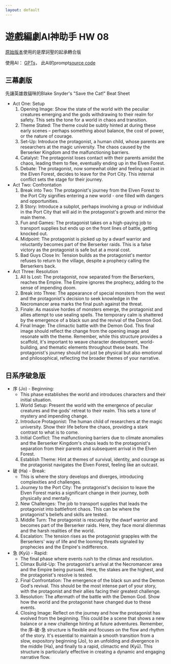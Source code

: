 ```yaml
---
layout: default
---
```


# 遊戲編劇AI神助手 HW 08

[原始版本](https://posetmage.com/Portfolio/Siegel%20Battle/Timeline)使用的是摩訶聖的起承轉合版

使用AI： [GPTs](https://gptstore.ai/gpts/ZCKhLag1LP)，
此AI的prompt[source code](https://ai.posetmage.com/GPTs/Navi%20-%20Narrative%20Storytelling%20Writer/)


## 三幕劇版
先讓英雄救貓咪的Blake Snyder's "Save the Cat!" Beat Sheet

* Act One: Setup
    1.	Opening Image: Show the state of the world with the peculiar creatures emerging and the gods withdrawing to their realm for safety. This sets the tone for a world in chaos and transition.
    2.	Theme Stated: The theme could be subtly hinted at during these early scenes – perhaps something about balance, the cost of power, or the nature of courage.
    3.	Set-Up: Introduce the protagonist, a human child, whose parents are researchers at the magic university. The chaos caused by the Berserker Kingdom and the malfunctioning barriers.
    4.	Catalyst: The protagonist loses contact with their parents amidst the chaos, leading them to flee, eventually ending up in the Elven Forest.
    5.	Debate: The protagonist, now somewhat older and feeling outcast in the Elven Forest, decides to leave for the Port City. This internal conflict sets the stage for their journey.
* Act Two: Confrontation
    1.	Break into Two: The protagonist's journey from the Elven Forest to the Port City signifies entering a new world - one filled with dangers and opportunities.
    2.	B Story: Introduce a subplot, perhaps involving a group or individual in the Port City that will aid in the protagonist's growth and mirror the main theme.
    3.	Fun and Games: The protagonist takes on a high-paying job to transport supplies but ends up on the front lines of battle, getting knocked out.
    4.	Midpoint: The protagonist is picked up by a dwarf warrior and reluctantly becomes part of the Berserker raids. This is a false victory as the protagonist is safe but at a moral cost.
    5.	Bad Guys Close In: Tension builds as the protagonist's mentor refuses to return to the village, despite a prophecy calling the Berserkers back.
* Act Three: Resolution
    1.	All Is Lost: The protagonist, now separated from the Berserkers, reaches the Empire. The Empire ignores the prophecy, adding to the sense of impending doom.
    2.	Break into Three: The appearance of special monsters from the west and the protagonist's decision to seek knowledge in the Necromancer area marks the final push against the threat.
    3.	Finale: As massive hordes of monsters emerge, the protagonist and allies attempt to use sealing spells. The temporary calm is shattered by the emergence of a black sun and the revival of the Demon God.
    4.	Final Image: The climactic battle with the Demon God. This final image should reflect the change from the opening image and resonate with the theme.
    Remember, while this structure provides a scaffold, it's important to weave character development, world-building, and thematic elements throughout these beats. The protagonist's journey should not just be physical but also emotional and philosophical, reflecting the broader themes of your narrative.

## 日系序破急版
* 序 (Jo) - Beginning:
    * This phase establishes the world and introduces characters and their initial situation.
    1.	World Setup: Present the world with the emergence of peculiar creatures and the gods' retreat to their realm. This sets a tone of mystery and impending change.
    2.	Introduce Protagonist: The human child of researchers at the magic university. Show their life before the chaos, providing a stark contrast to what is to come.
    3.	Initial Conflict: The malfunctioning barriers due to climate anomalies and the Berserker Kingdom's chaos leads to the protagonist's separation from their parents and subsequent arrival in the Elven Forest.
    4.	Establish Theme: Hint at themes of survival, identity, and courage as the protagonist navigates the Elven Forest, feeling like an outcast.
* 破 (Ha) - Break:
    * This is where the story develops and diverges, introducing complexities and challenges.
    1.	Journey to the Port City: The protagonist's decision to leave the Elven Forest marks a significant change in their journey, both physically and mentally.
    2.	New Challenges: The job to transport supplies that leads the protagonist into battlefront chaos. This can be where the protagonist's beliefs and skills are tested.
    3.	Middle Turn: The protagonist is rescued by the dwarf warrior and becomes part of the Berserker raids. Here, they face moral dilemmas and the harsh realities of the world.
    4.	Escalation: The tension rises as the protagonist grapples with the Berserkers' way of life and the looming threats signaled by prophecies and the Empire's indifference.
* 急 (Kyū) - Rapid:
    * The final phase where events rush to the climax and resolution.
    1.	Climax Build-Up: The protagonist's arrival at the Necromancer area and the Empire being pursued. Here, the stakes are the highest, and the protagonist's resolve is tested.
    2.	Final Confrontation: The emergence of the black sun and the Demon God's revival. This should be the most intense part of your story, with the protagonist and their allies facing their greatest challenge.
    3.	Resolution: The aftermath of the battle with the Demon God. Show how the world and the protagonist have changed due to these events.
    4.	Closing Image: Reflect on the journey and how the protagonist has evolved from the beginning. This could be a scene that shows a new balance or a new challenge hinting at future adventures.
    Remember, the 序-破-急 structure is flexible and focuses on the flow and rhythm of the story. It's essential to maintain a smooth transition from a slow, expository beginning (Jo), to an unfolding and divergence in the middle (Ha), and finally to a rapid, climactic end (Kyū). This structure is particularly effective in creating a dynamic and engaging narrative flow.